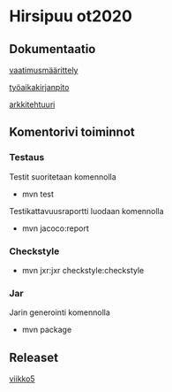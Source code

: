 # Hirsipuu ot2020


## Dokumentaatio

[vaatimusmäärittely](https://github.com/SakuKosonen/ot-harjoitustyo2020/blob/master/dokumentaatio/vaatimusm%C3%A4%C3%A4rittely.md)

[työaikakirjanpito](https://github.com/SakuKosonen/ot-harjoitustyo2020/blob/master/dokumentaatio/ty%C3%B6aikakirjanpito.md)

[arkkitehtuuri](https://github.com/SakuKosonen/ot-harjoitustyo2020/blob/master/dokumentaatio/arkkitehtuuri.md)

## Komentorivi toiminnot

### Testaus

Testit suoritetaan komennolla 

- mvn test

Testikattavuusraportti luodaan komennolla

- mvn jacoco:report

### Checkstyle

- mvn jxr:jxr checkstyle:checkstyle

### Jar

Jarin generointi komennolla

- mvn package

## Releaset

[viikko5](https://github.com/SakuKosonen/ot-harjoitustyo2020/releases/tag/viikko5)

